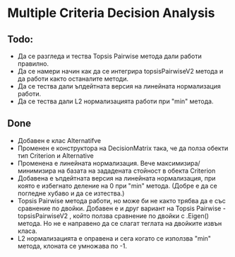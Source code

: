 ﻿# Multiple Criteria Decision Analysis

## Todo:

* Да се разгледа и тества Topsis Pairwise метода дали работи правилно.
* Да се намери начин как да се интегрира topsisPairwiseV2 метода и да работи както останалите методи.
* Да се тества дали ъпдейтната версия на линейната нормализация работи.
* Да се тества дали L2 нормализацията работи при "min" метода.


## Done 

* Добавен е клас Alternatifve
* Променен е конструктора на DecisionMatrix така, че да полза обекти тип Criterion и Alternative
* Променена е линейната нормализация. Вече максимизира/минимизира на базата на зададената стойност в обекта Criterion
* Добавена е ъпдейтната версия на линейната нормализация, при която е избегнато деление на 0 при "min" метода. (Добре е да се погледне хубаво и да се изтества.)
* Topsis Pairwise метода работи, но може би не както трябва да е със сравнение по двойки. Добавен е и друг вариант на Topsis Pairwise - topsisPairwiseV2 , който ползва сравнение по двойки с .Eigen() метода. Но не е направено да се слагат теглата на двойките извън класа.
* L2 нормализацията е оправена и сега когато се използва "min" метода, клоната се умножава по -1.
